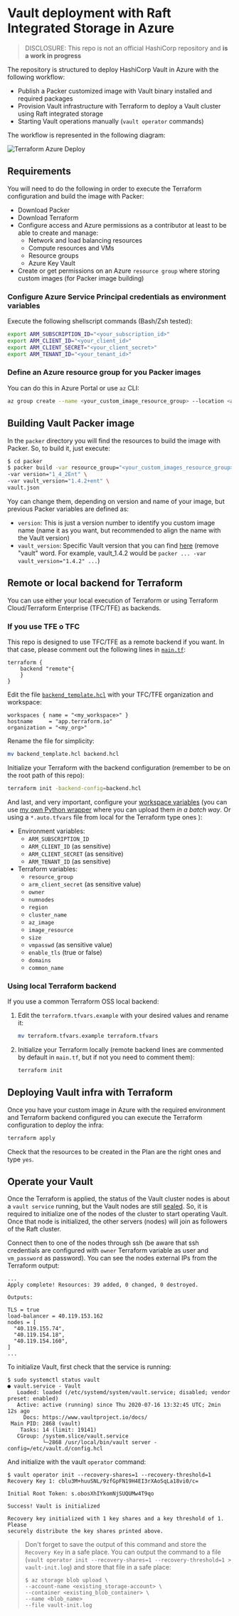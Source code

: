 # Vault deployment with Raft Integrated Storage in Azure
> DISCLOSURE: This repo is not an official HashiCorp repository and **is a work in progress**

The repository is structured to deploy HashiCorp Vault in Azure with the following workflow:
- Publish a Packer customized image with Vault binary installed and required packages
- Provision Vault infrastructure with Terraform to deploy a Vault cluster using Raft integrated storage
- Starting Vault operations manually (`vault operator` commands)

The workflow is represented in the following diagram:

![Terraform Azure Deploy](Terraform-VaultDeploy(Azure).png)

## Requirements
You will need to do the following in order to execute the Terraform configuration and build the image with Packer:

* Download Packer
* Download Terraform
* Configure access and Azure permissions as a contributor at least to be able to create and manage:
  * Network and load balancing resources
  * Compute resources and VMs
  * Resource groups
  * Azure Key Vault
* Create or get permissions on an Azure `resource group` where storing custom images (for Packer image building)

### Configure Azure Service Principal credentials as environment variables
Execute the following shellscript commands (Bash/Zsh tested):
```bash
export ARM_SUBSCRIPTION_ID="<your_subscription_id>"
export ARM_CLIENT_ID="<your_client_id>"
export ARM_CLIENT_SECRET="<your_client_secret>"
export ARM_TENANT_ID="<your_tenant_id>" 
```

### Define an Azure resource group for you Packer images
You can do this in Azure Portal or use `az` CLI:

```bash
az group create --name <your_custom_image_resource_group> --location <azure_region>
```

## Building Vault Packer image
In the `packer` directory you will find the resources to build the image with Packer. So, to build it, just execute:

```bash
$ cd packer
$ packer build -var resource_group="<your_custom_images_resource_group>" \
-var version="1_4_2Ent" \
-var vault_version="1.4.2+ent" \
vault.json
```
Yoy can change them, depending on version and name of your image, but previous Packer variables are defined as:
* `version`: This is just a version number to identify you custom image name (name it as you want, but recommended to align the name with the Vault version)
* `vault_version`: Specific Vault version that you can find [here](https://releases.hashicorp.com/vault/) (remove "vault" word. For example, vault_1.4.2 would be `packer ... -var vault_version="1.4.2" ...`)


## Remote or local backend for Terraform

You can use either your local execution of Terraform or using Terraform Cloud/Terraform Enterprise (TFC/TFE) as backends.

### If you use TFE o TFC
This repo is designed to use TFC/TFE as a remote backend if you want. In that case, please comment out the following lines in [`main.tf`](./main.tf):

```
terraform {
    backend "remote"{ 
    }
}
```

Edit the file [`backend_template.hcl`](./backend_template.hcl) with your TFC/TFE organization and workspace:
```
workspaces { name = "<my_workspace>" }
hostname     = "app.terraform.io"
organization = "<my_org>"
```

Rename the file for simplicity:
```bash
mv backend_template.hcl backend.hcl
```

Initialize your Terraform with the backend configuration (remember to be on the root path of this repo):

```bash
terraform init -backend-config=backend.hcl
```

And last, and very important, configure your [workspace variables](https://www.terraform.io/docs/cloud/workspaces/variables.html) (you can use [my own Python wrapper](https://github.com/dcanadillas/tfc-python) where you can upload them *in a batch way*. Or using a `*.auto.tfvars` file from local for the Terraform type ones ):
- Environment variables:
    * `ARM_SUBSCRIPTION_ID`
    * `ARM_CLIENT_ID` (as sensitive)
    * `ARM_CLIENT_SECRET` (as sensitive)
    * `ARM_TENANT_ID` (as sensitive)
- Terraform variables:
    * `resource_group`	
    * `arm_client_secret` (as sensitive value)
    * `owner`
    * `numnodes`
    * `region`
    * `cluster_name`
    * `az_image`
    * `image_resource`
    * `size`
    * `vmpasswd` (as sensitive value)
    * `enable_tls` (true or false)
    * `domains`
    * `common_name`

### Using local Terraform backend

If you use a common Terraform OSS local backend:
1. Edit the `terraform.tfvars.example` with your desired values and rename it:
   ```bash
   mv terraform.tfvars.example terraform.tfvars
   ```
2. Initialize your Terraform locally (remote backend lines are commented by default in `main.tf`, but if not you need to comment them):
   ```bash
   terraform init
   ```

## Deploying Vault infra with Terraform

Once you have your custom image in Azure with the required environment and Terraform backend configured you can execute the Terraform configuration to deploy the infra:

```bash
terraform apply
```

Check that the resources to be created in the Plan are the right ones and type `yes`.

## Operate your Vault

Once the Terraform is applied, the status of the Vault cluster nodes is about a `vault service` running, but the Vault nodes are still [sealed](). So, it is required to initialize one of the nodes of the cluster to start operating Vault. Once that node is initialized, the other servers (nodes) will join as followers of the Raft cluster.

Connect then to one of the nodes through ssh (be aware that ssh credentials are configured with `owner` Terraform variable as user and `vm_password` as password). You can see the nodes external IPs from the Terraform output:

```
...
Apply complete! Resources: 39 added, 0 changed, 0 destroyed.

Outputs:

TLS = true
load-balancer = 40.119.153.162
nodes = [
  "40.119.155.74",
  "40.119.154.18",
  "40.119.154.160",
]
...
```

To initialize Vault, first check that the service is running: 

```
$ sudo systemctl status vault
● vault.service - Vault
   Loaded: loaded (/etc/systemd/system/vault.service; disabled; vendor preset: enabled)
   Active: active (running) since Thu 2020-07-16 13:32:45 UTC; 2min 12s ago
     Docs: https://www.vaultproject.io/docs/
 Main PID: 2868 (vault)
    Tasks: 14 (limit: 19141)
   CGroup: /system.slice/vault.service
           └─2868 /usr/local/bin/vault server -config=/etc/vault.d/config.hcl
```

And initialize with the vault `operator` command:

```
$ vault operator init --recovery-shares=1 --recovery-threshold=1
Recovery Key 1: cblu3M+huuSNL/9zfGpFN19H4EI3rXAoSqLa18vi0/c=

Initial Root Token: s.obosXhIYkomNjSUQUMw4T9qo

Success! Vault is initialized

Recovery key initialized with 1 key shares and a key threshold of 1. Please
securely distribute the key shares printed above.
```

> Don't forget to save the output of this command and store the `Recovery Key` in a safe place. You can output the command to a file (`vault operator init --recovery-shares=1 --recovery-threshold=1 > vault-init.log`) and store that file in a safe place:
> ```
> $ az storage blob upload \
> --account-name <existing_storage-account> \
> --container <existing_blob_container> \
> --name <blob_name> 
> --file vault-init.log
> ```